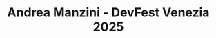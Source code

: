 ---
title: "Andrea Manzini - DevFest Venezia 2025"
name: "Andrea Manzini"
photo: "/images/speakers/andrea-manzini.webp"
bio: "Linux sysadmin since the last millennium, I currently work as a Software Quality Engineer at SUSE. I'm passionate about Open Source and firmly believe in the value of knowledge sharing."
jobTitle: "Andrea Manzini - Senior SW Engineer @ SUSE"
twitter: "https://twitter.com/ilmanzo"
linkedin: "https://www.linkedin.com/in/andreamanzini/"
website: "https://ilmanzo.github.io"
featured: false
lang: it
presentation:
    title: "Green Computing da RIGA DI COMANDO: Misurare il Consumo Energetico con Linux"
    abstract: "Sapevate che il vostro codice consuma più energia di quanto pensate? Ecco cosa ho scoperto misurando il mio...

Il tuo codice fa il suo lavoro, ma… quanto \"costa\" in energia per ogni esecuzione? In questo breve talk ti mostrerò come misurare il consumo energetico di un programma Linux senza strumenti hardware esterni, usando tool come powerstat e perf, e sfruttando le metriche RAPL disponibili sulle CPU Intel.

Condividerò i risultati di un esperimento semplice: calcolare numeri primi in Python, e confrontare il consumo con la stessa logica riscritta in Rust. I numeri parlano chiaro: scrivere codice performante non è solo una questione di velocità, ma anche di sostenibilità.

Un viaggio rapido ma concreto tra misure reali, strumenti da terminale e un messaggio: scrivere codice efficiente può anche aiutare a ridurre l'impatto energetico."
---